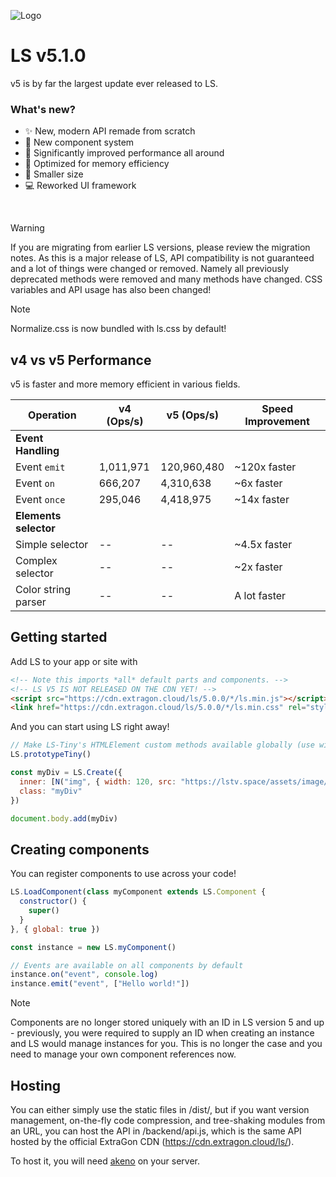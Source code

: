 ![Logo](https://github.com/user-attachments/assets/d2800b99-d5e9-4474-b8e0-22f563237bfa)

# LS v5.1.0
v5 is by far the largest update ever released to LS.<br>
### What's new?
- ✨ New, modern API remade from scratch
- 📔 New component system
- 🚀 Significantly improved performance all around
- 💾 Optimized for memory efficiency
- 💼 Smaller size
- 💻 Reworked UI framework

<br>

> [!WARNING]
> If you are migrating from earlier LS versions, please review the migration notes. As this is a major release of LS, API compatibility is not guaranteed and a lot of things were changed or removed. Namely all previously deprecated methods were removed and many methods have changed.
> CSS variables and API usage has also been changed!

> [!NOTE]
> Normalize.css is now bundled with ls.css by default!

## v4 vs v5 Performance

v5 is faster and more memory efficient in various fields.

| Operation               | v4 (Ops/s)      | v5 (Ops/s)            | Speed Improvement |
|-------------------------|-----------------|-----------------------|-------------------|
| **Event Handling**      |                 |                       |                   |
| Event `emit`            | 1,011,971       | 120,960,480           | ~120x faster      |
| Event `on`              | 666,207         | 4,310,638             | ~6x faster        |
| Event `once`            | 295,046         | 4,418,975             | ~14x faster       |
| **Elements selector**   |                 |                       |                   |
| Simple selector         | --              | --                    | ~4.5x faster      |
| Complex selector        | --              | --                    | ~2x faster        |
| Color string parser     | --              | --                    | A lot faster      |

## Getting started
Add LS to your app or site with
```html
<!-- Note this imports *all* default parts and components. -->
<!-- LS V5 IS NOT RELEASED ON THE CDN YET! -->
<script src="https://cdn.extragon.cloud/ls/5.0.0/*/ls.min.js"></script>
<link href="https://cdn.extragon.cloud/ls/5.0.0/*/ls.min.css" rel="stylesheet">
```

And you can start using LS right away!
```js
// Make LS-Tiny's HTMLElement custom methods available globally (use with caution!)
LS.prototypeTiny()

const myDiv = LS.Create({
  inner: [N("img", { width: 120, src: "https://lstv.space/assets/image/prism_light.webp" }), "<br> Hello world!"],
  class: "myDiv"
})

document.body.add(myDiv)
```

## Creating components
You can register components to use across your code!
```js
LS.LoadComponent(class myComponent extends LS.Component {
  constructor() {
    super()
  }
}, { global: true })
```

```js
const instance = new LS.myComponent()

// Events are available on all components by default
instance.on("event", console.log)
instance.emit("event", ["Hello world!"])
```
> [!NOTE]
> Components are no longer stored uniquely with an ID in LS version 5 and up - previously, you were required to supply an ID when creating an instance and LS would manage instances for you. This is no longer the case and you need to manage your own component references now.

## Hosting
You can either simply use the static files in /dist/, but if you want version management, on-the-fly code compression, and tree-shaking modules from an URL, you can host the API in /backend/api.js, which is the same API hosted by the official ExtraGon CDN (https://cdn.extragon.cloud/ls/).<br>

To host it, you will need [akeno](https://github.com/the-lstv/Akeno) on your server.